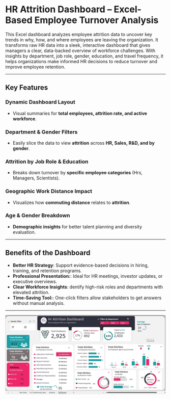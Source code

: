 # HR Attrition Dashboard – Excel-Based Employee Turnover Analysis

This Excel dashboard analyzes employee attrition data to uncover key trends in why, how, and where employees are leaving the organization. It transforms raw HR data into a sleek, interactive dashboard that gives managers a clear, data-backed overview of workforce challenges. With insights by department, job role, gender, education, and travel frequency, it helps organizations make informed HR decisions to reduce turnover and improve employee retention.

---

## Key Features

### Dynamic Dashboard Layout 
- Visual summaries for **total employees, attrition rate, and active workforce**.

### Department & Gender Filters  
- Easily slice the data to view **attrition** across **HR, Sales, R&D, and by gender**.

### Attrition by Job Role & Education
- Breaks down turnover by **specific employee categories** (Hrs, Managers, Scientists).
  
### Geographic Work Distance Impact 
- Visualizes how **commuting distance** relates to **attrition**.

###  Age & Gender Breakdown 
- **Demographic insights** for better talent planning and diversity evaluation.
  
---

## Benefits of the Dashboard

- **Better HR Strategy**: Support evidence-based decisions in hiring, training, and retention programs.
- **Professional Presentation:**: Ideal for HR meetings, investor updates, or executive overviews.  
- **Clear Workforce Insights**: dentify high-risk roles and departments with elevated attrition. 
- **Time-Saving Tool:**: One-click filters allow stakeholders to get answers without manual analysis.

---

![Dashboard Preview](https://raw.githubusercontent.com/Shimaamohamed96/Excel_Dataanalysis-Projects/refs/heads/main/Hr-Attrition-Analysis/My%20Dashboard3.jpg)

